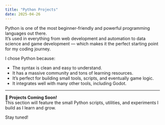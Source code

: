 ```yaml
---
title: "Python Projects"
date: 2025-04-26
---
```


Python is one of the most beginner-friendly and powerful programming languages out there.  
It’s used in everything from web development and automation to data science and game development — which makes it the perfect starting point for my coding journey.

I chose Python because:
- The syntax is clean and easy to understand.
- It has a massive community and tons of learning resources.
- It’s perfect for building small tools, scripts, and eventually game logic.
- It integrates well with many other tools, including Godot.

---

🐍 **Projects Coming Soon!**  
This section will feature the small Python scripts, utilities, and experiments I build as I learn and grow.

Stay tuned!

